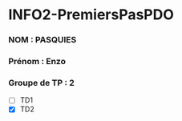 # INFO2-PremiersPasPDO

### NOM : PASQUIES
### Prénom : Enzo
### Groupe de TP : 2
- [ ] TD1
- [X] TD2
